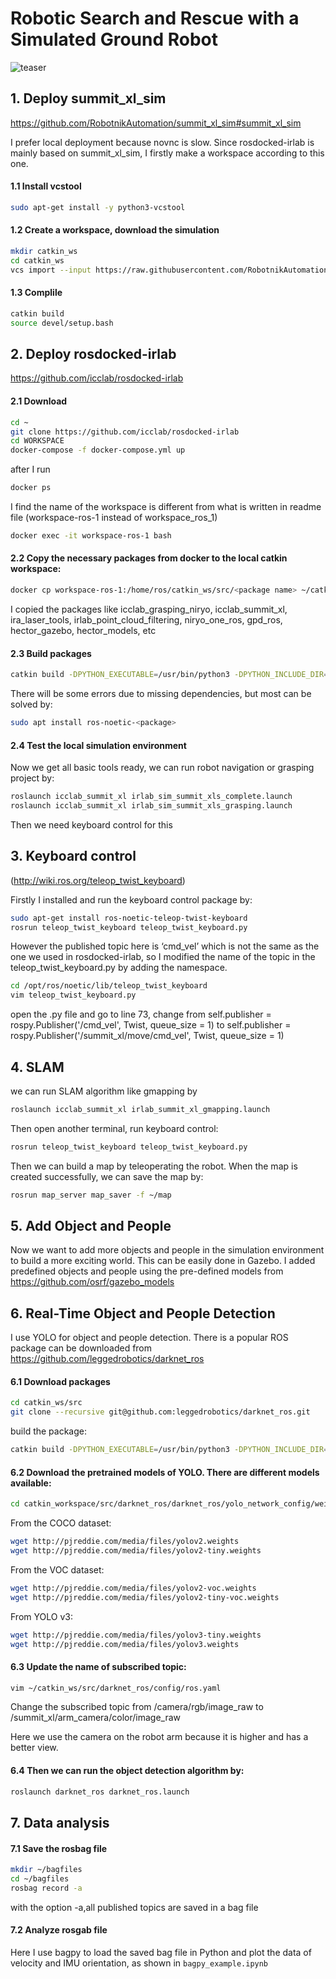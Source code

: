 # Robotic Search and Rescue with a Simulated Ground Robot

![teaser](https://github.com/xinyaoict/SAR_ROS/blob/main/fig.png)

## 1. Deploy summit_xl_sim 
https://github.com/RobotnikAutomation/summit_xl_sim#summit_xl_sim

I prefer local deployment because novnc is slow. Since 
rosdocked-irlab is mainly based on summit_xl_sim, I firstly make a workspace according to this one.


#### 1.1 Install vcstool

```bash
sudo apt-get install -y python3-vcstool
```

#### 1.2 Create a workspace, download the simulation

```bash
mkdir catkin_ws
cd catkin_ws
vcs import --input https://raw.githubusercontent.com/RobotnikAutomation/summit_xl_sim/melodic-devel/repos/summit_xl_sim_devel.repos
```

#### 1.3 Complile
```bash
catkin build
source devel/setup.bash
```

## 2. Deploy rosdocked-irlab
https://github.com/icclab/rosdocked-irlab

#### 2.1 Download

```bash
cd ~
git clone https://github.com/icclab/rosdocked-irlab
cd WORKSPACE
docker-compose -f docker-compose.yml up
```

after I run

```bash
docker ps
```

I find the name of the workspace is different from what is written in readme file (workspace-ros-1 instead of workspace_ros_1)

```bash
docker exec -it workspace-ros-1 bash
```

#### 2.2 Copy the necessary packages from docker to the local catkin workspace:

```bash
docker cp workspace-ros-1:/home/ros/catkin_ws/src/<package name> ~/catkin_ws/src/
```

I copied the packages like icclab_grasping_niryo, icclab_summit_xl, ira_laser_tools, irlab_point_cloud_filtering, niryo_one_ros, gpd_ros, hector_gazebo, hector_models, etc

#### 2.3 Build packages

```bash
catkin build -DPYTHON_EXECUTABLE=/usr/bin/python3 -DPYTHON_INCLUDE_DIR=/usr/include/python3.7m
```

There will be some errors due to missing dependencies, but most can be solved by:

```bash
sudo apt install ros-noetic-<package>
```

#### 2.4 Test the local simulation environment
Now we get all basic tools ready, we can run robot navigation or grasping project by:

```bash
roslaunch icclab_summit_xl irlab_sim_summit_xls_complete.launch
roslaunch icclab_summit_xl irlab_sim_summit_xls_grasping.launch
```

Then we need keyboard control for this

## 3. Keyboard control
(http://wiki.ros.org/teleop_twist_keyboard)

Firstly I installed and run the keyboard control package by:

```bash
sudo apt-get install ros-noetic-teleop-twist-keyboard
rosrun teleop_twist_keyboard teleop_twist_keyboard.py
```

However the published topic here is ‘cmd_vel’ which is not the same as the one we used in rosdocked-irlab, so I modified the name of the topic in the teleop_twist_keyboard.py by adding the namespace.

```bash
cd /opt/ros/noetic/lib/teleop_twist_keyboard
vim teleop_twist_keyboard.py
```

open the .py file and go to line 73, change from self.publisher = rospy.Publisher('/cmd_vel', Twist, queue_size = 1) to
self.publisher = rospy.Publisher('/summit_xl/move/cmd_vel', Twist, queue_size = 1)

## 4. SLAM

we can run SLAM algorithm like gmapping by

```bash
roslaunch icclab_summit_xl irlab_summit_xl_gmapping.launch
```

Then open another terminal, run keyboard control:

```bash
rosrun teleop_twist_keyboard teleop_twist_keyboard.py
```

Then we can build a map by teleoperating the robot. When the map is created successfully, we can save the map by:

```bash
rosrun map_server map_saver -f ~/map
```

## 5. Add Object and People

Now we want to add more objects and people in the simulation environment to build a more exciting world. This can be easily done in Gazebo. I added predefined objects and people using the pre-defined models from https://github.com/osrf/gazebo_models

## 6. Real-Time Object and People Detection
I use YOLO for object and people detection. There is a popular ROS package can be downloaded from https://github.com/leggedrobotics/darknet_ros

#### 6.1 Download packages

```bash
cd catkin_ws/src
git clone --recursive git@github.com:leggedrobotics/darknet_ros.git
```

build the package:

```bash
catkin build -DPYTHON_EXECUTABLE=/usr/bin/python3 -DPYTHON_INCLUDE_DIR=/usr/include/python3.7m
```

#### 6.2 Download the pretrained models of YOLO. There are different models available:

```bash
cd catkin_workspace/src/darknet_ros/darknet_ros/yolo_network_config/weights/
```

From the COCO dataset:
```bash
wget http://pjreddie.com/media/files/yolov2.weights
wget http://pjreddie.com/media/files/yolov2-tiny.weights
```

From the VOC dataset:
```bash
wget http://pjreddie.com/media/files/yolov2-voc.weights
wget http://pjreddie.com/media/files/yolov2-tiny-voc.weights
```

From YOLO v3:
```bash
wget http://pjreddie.com/media/files/yolov3-tiny.weights
wget http://pjreddie.com/media/files/yolov3.weights
```

#### 6.3 Update the name of subscribed topic:
```bash
vim ~/catkin_ws/src/darknet_ros/config/ros.yaml
```
Change the subscribed topic from /camera/rgb/image_raw to /summit_xl/arm_camera/color/image_raw 

Here we use the camera on the robot arm because it is higher and has a better view.

#### 6.4 Then we can run the object detection algorithm by: 
```bash
roslaunch darknet_ros darknet_ros.launch
```
## 7. Data analysis

#### 7.1 Save the rosbag file
```bash
mkdir ~/bagfiles
cd ~/bagfiles
rosbag record -a
```

with the option -a,all published topics are saved in a bag file

#### 7.2 Analyze rosgab file
Here I use bagpy to load the saved bag file in Python and plot the data of velocity and IMU orientation, as shown in `bagpy_example.ipynb`
